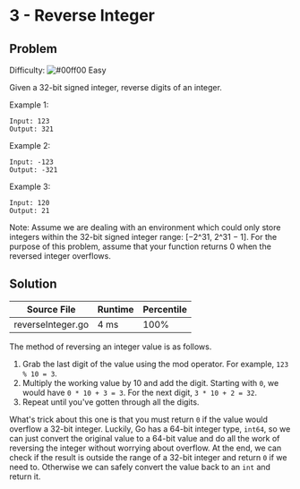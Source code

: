 # 3 - Reverse Integer

## Problem

Difficulty: ![#00ff00](https://placehold.it/15/00ff00/000000?text=+) Easy

Given a 32-bit signed integer, reverse digits of an integer.

Example 1:
```
Input: 123
Output: 321
```
Example 2:
```
Input: -123
Output: -321
```
Example 3:
```
Input: 120
Output: 21
```
Note:
Assume we are dealing with an environment which could only store integers within the 32-bit signed integer range: [−2^31,  2^31 − 1]. For the purpose of this problem, assume that your function returns 0 when the reversed integer overflows.


## Solution

| Source File | Runtime | Percentile |
| ----------- | ------- | ---------- |
| reverseInteger.go | 4 ms | 100% |

The method of reversing an integer value is as follows.
1. Grab the last digit of the value using the mod operator. For example, `123 % 10 = 3`.
1. Multiply the working value by 10 and add the digit. Starting with `0`, we would have `0 * 10 + 3 = 3`. For the next digit, `3 * 10 + 2 = 32`.
1. Repeat until you've gotten through all the digits.

What's trick about this one is that you must return `0` if the value would overflow a 32-bit integer. Luckily, Go has a 64-bit integer type, `int64`, so we can just convert the original value to a 64-bit value and do all the work of reversing the integer without worrying about overflow. At the end, we can check if the result is outside the range of a 32-bit integer and return `0` if we need to. Otherwise we can safely convert the value back to an `int` and return it.